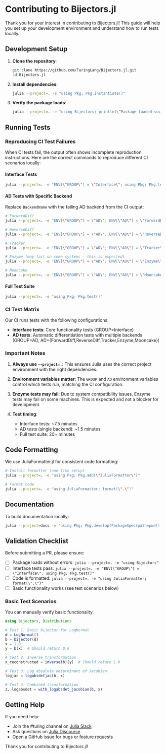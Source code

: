 # Contributing to Bijectors.jl

Thank you for your interest in contributing to Bijectors.jl! This guide will help you set up your development environment and understand how to run tests locally.

## Development Setup

 1. **Clone the repository**:
    
    ```bash
    git clone https://github.com/TuringLang/Bijectors.jl.git
    cd Bijectors.jl
    ```

 2. **Install dependencies**:
    
    ```bash
    julia --project=. -e "using Pkg; Pkg.instantiate()"
    ```
 3. **Verify the package loads**:
    
    ```bash
    julia --project=. -e "using Bijectors; println(\"Package loaded successfully\")"
    ```

## Running Tests

### Reproducing CI Test Failures

When CI tests fail, the output often shows incomplete reproduction instructions. Here are the correct commands to reproduce different CI scenarios locally:

#### Interface Tests

```bash
julia --project=. -e "ENV[\"GROUP\"] = \"Interface\"; using Pkg; Pkg.test()"
```

#### AD Tests with Specific Backend

Replace `BackendName` with the failing AD backend from the CI output:

```bash
# ForwardDiff
julia --project=. -e "ENV[\"GROUP\"] = \"AD\"; ENV[\"AD\"] = \"ForwardDiff\"; using Pkg; Pkg.test()"

# ReverseDiff  
julia --project=. -e "ENV[\"GROUP\"] = \"AD\"; ENV[\"AD\"] = \"ReverseDiff\"; using Pkg; Pkg.test()"

# Tracker
julia --project=. -e "ENV[\"GROUP\"] = \"AD\"; ENV[\"AD\"] = \"Tracker\"; using Pkg; Pkg.test()"

# Enzyme (may fail on some systems - this is expected)
julia --project=. -e "ENV[\"GROUP\"] = \"AD\"; ENV[\"AD\"] = \"Enzyme\"; using Pkg; Pkg.test()"

# Mooncake
julia --project=. -e "ENV[\"GROUP\"] = \"AD\"; ENV[\"AD\"] = \"Mooncake\"; using Pkg; Pkg.test()"
```

#### Full Test Suite

```bash
julia --project=. -e "using Pkg; Pkg.test()"
```

### CI Test Matrix

Our CI runs tests with the following configurations:

  - **Interface tests**: Core functionality tests (GROUP=Interface)
  - **AD tests**: Automatic differentiation tests with multiple backends (GROUP=AD, AD={ForwardDiff,ReverseDiff,Tracker,Enzyme,Mooncake})

### Important Notes

 1. **Always use `--project=.`**: This ensures Julia uses the correct project environment with the right dependencies.

 2. **Environment variables matter**: The `GROUP` and `AD` environment variables control which tests run, matching the CI configuration.
 3. **Enzyme tests may fail**: Due to system compatibility issues, Enzyme tests may fail on some machines. This is expected and not a blocker for development.
 4. **Test timing**:
    
      + Interface tests: ~7.5 minutes
      + AD tests (single backend): ~1.5 minutes
      + Full test suite: 20+ minutes

## Code Formatting

We use JuliaFormatter.jl for consistent code formatting:

```bash
# Install formatter (one-time setup)
julia --project=. -e "using Pkg; Pkg.add(\"JuliaFormatter\")"

# Format code
julia --project=. -e "using JuliaFormatter; format(\".\")"
```

## Documentation

To build documentation locally:

```bash
julia --project=docs -e "using Pkg; Pkg.develop(PackageSpec(path=pwd())); Pkg.instantiate(); include(\"docs/make.jl\")"
```

## Validation Checklist

Before submitting a PR, please ensure:

  - [ ] Package loads without errors: `julia --project=. -e "using Bijectors"`
  - [ ] Interface tests pass: `julia --project=. -e "ENV[\"GROUP\"] = \"Interface\"; using Pkg; Pkg.test()"`
  - [ ] Code is formatted: `julia --project=. -e "using JuliaFormatter; format(\".\")"`
  - [ ] Basic functionality works (see test scenarios below)

### Basic Test Scenarios

You can manually verify basic functionality:

```julia
using Bijectors, Distributions

# Test 1: Basic bijector for LogNormal  
d = LogNormal()
b = bijector(d)
x = 1.0
y = b(x)  # Should return 0.0

# Test 2: Inverse transformation
x_reconstructed = inverse(b)(y)  # Should return 1.0

# Test 3: Log absolute determinant of Jacobian
logjac = logabsdetjac(b, x)

# Test 4: Combined transformation  
z, logabsdet = with_logabsdet_jacobian(b, x)
```

## Getting Help

If you need help:

  - Join the #turing channel on [Julia Slack](https://julialang.org/slack/)
  - Ask questions on [Julia Discourse](https://discourse.julialang.org)
  - Open a GitHub issue for bugs or feature requests

Thank you for contributing to Bijectors.jl!
